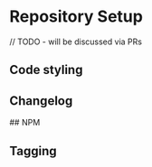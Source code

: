# Repository Setup

// TODO - will be discussed via PRs

## Code styling

## Changelog

## NPM

## Tagging
